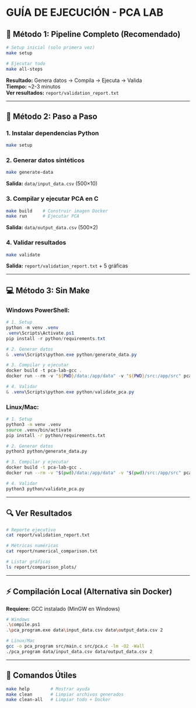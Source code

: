 # GUÍA DE EJECUCIÓN - PCA LAB

## 🚀 Método 1: Pipeline Completo (Recomendado)

```bash
# Setup inicial (solo primera vez)
make setup

# Ejecutar todo
make all-steps
```

**Resultado:** Genera datos → Compila → Ejecuta → Valida  
**Tiempo:** ~2-3 minutos  
**Ver resultados:** `report/validation_report.txt`

---

## 📝 Método 2: Paso a Paso

### 1. Instalar dependencias Python
```bash
make setup
```

### 2. Generar datos sintéticos
```bash
make generate-data
```
**Salida:** `data/input_data.csv` (500×10)

### 3. Compilar y ejecutar PCA en C
```bash
make build    # Construir imagen Docker
make run      # Ejecutar PCA
```
**Salida:** `data/output_data.csv` (500×2)

### 4. Validar resultados
```bash
make validate
```
**Salida:** `report/validation_report.txt` + 5 gráficas

---

## 💻 Método 3: Sin Make

### Windows PowerShell:
```powershell
# 1. Setup
python -m venv .venv
.venv\Scripts\Activate.ps1
pip install -r python/requirements.txt

# 2. Generar datos
& .venv\Scripts\python.exe python/generate_data.py

# 3. Compilar y ejecutar
docker build -t pca-lab-gcc .
docker run --rm -v "${PWD}/data:/app/data" -v "${PWD}/src:/app/src" pca-lab-gcc

# 4. Validar
& .venv\Scripts\python.exe python/validate_pca.py
```

### Linux/Mac:
```bash
# 1. Setup
python3 -m venv .venv
source .venv/bin/activate
pip install -r python/requirements.txt

# 2. Generar datos
python3 python/generate_data.py

# 3. Compilar y ejecutar
docker build -t pca-lab-gcc .
docker run --rm -v "$(pwd)/data:/app/data" -v "$(pwd)/src:/app/src" pca-lab-gcc

# 4. Validar
python3 python/validate_pca.py
```

---

## 🔍 Ver Resultados

```bash
# Reporte ejecutivo
cat report/validation_report.txt

# Métricas numéricas
cat report/numerical_comparison.txt

# Listar gráficas
ls report/comparison_plots/
```

---

## ⚡ Compilación Local (Alternativa sin Docker)

**Requiere:** GCC instalado (MinGW en Windows)

```bash
# Windows
.\compile.ps1
.\pca_program.exe data\input_data.csv data\output_data.csv 2

# Linux/Mac
gcc -o pca_program src/main.c src/pca.c -lm -O2 -Wall
./pca_program data/input_data.csv data/output_data.csv 2
```

---

## 🎯 Comandos Útiles

```bash
make help        # Mostrar ayuda
make clean       # Limpiar archivos generados
make clean-all   # Limpiar todo + Docker
```
